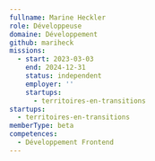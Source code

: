 ```yaml
---
fullname: Marine Heckler
role: Développeuse
domaine: Développement
github: mariheck
missions:
  - start: 2023-03-03
    end: 2024-12-31
    status: independent
    employer: ''
    startups:
      - territoires-en-transitions
startups:
  - territoires-en-transitions
memberType: beta
competences:
  - Développement Frontend
---
```

